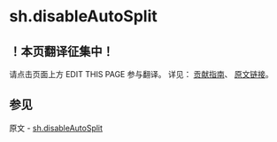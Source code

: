 # sh.disableAutoSplit

## ！本页翻译征集中！

请点击页面上方 EDIT THIS PAGE 参与翻译。
详见：
[贡献指南]( https://github.com/JinMuInfo/MongoDB-Manual-zh/blob/master/CONTRIBUTING.md )、
[原文链接](  https://docs.mongodb.com/manual/reference/method/sh.disableAutoSplit/  )。

## 参见

原文 - [sh.disableAutoSplit]( https://docs.mongodb.com/manual/reference/method/sh.disableAutoSplit/ )

